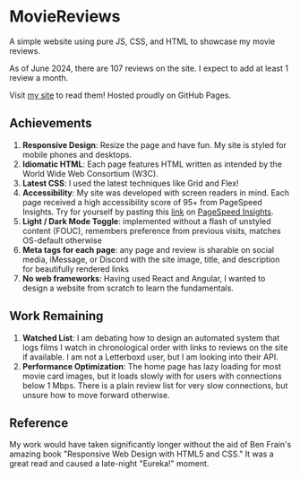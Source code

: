 # MovieReviews
A simple website using pure JS, CSS, and HTML to showcase my movie reviews.

As of June 2024, there are 107 reviews on the site. I expect to add at least 1 review a month.

Visit [my site](https://www.tanishsmoviereviews.com) to read them! Hosted proudly on GitHub Pages.

## Achievements
1. **Responsive Design**: Resize the page and have fun. My site is styled for mobile phones and desktops.
2. **Idiomatic HTML**: Each page features HTML written as intended by the World Wide Web Consortium (W3C).
3. **Latest CSS**: I used the latest techniques like Grid and Flex! 
4. **Accessibility**: My site was developed with screen readers in mind. Each page received a high accessibility score of 95+ from PageSpeed Insights. Try for yourself by pasting this [link](https://www.tanishsmoviereviews.com/reviews/dune_part_two_2024.html) on [PageSpeed Insights](https://pagespeed.web.dev).
5. **Light / Dark Mode Toggle**: implemented without a flash of unstyled content (FOUC), remembers preference from previous visits, matches OS-default otherwise
6. **Meta tags for each page**: any page and review is sharable on social media, iMessage, or Discord with the site image, title, and description for beautifully rendered links
7. **No web frameworks**: Having used React and Angular, I wanted to design a website from scratch to learn the fundamentals.

## Work Remaining
1. **Watched List**: I am debating how to design an automated system that logs films I watch in chronological order with links to reviews on the site if available. I am not a Letterboxd user, but I am looking into their API.
2. **Performance Optimization**: The home page has lazy loading for most movie card images, but it loads slowly with for users with connections below 1 Mbps. There is a plain review list for very slow connections, but unsure how to move forward otherwise.

## Reference
My work would have taken significantly longer without the aid of Ben Frain's amazing book "Responsive Web Design with HTML5 and CSS." It was a great read and caused a late-night "Eureka!" moment.
